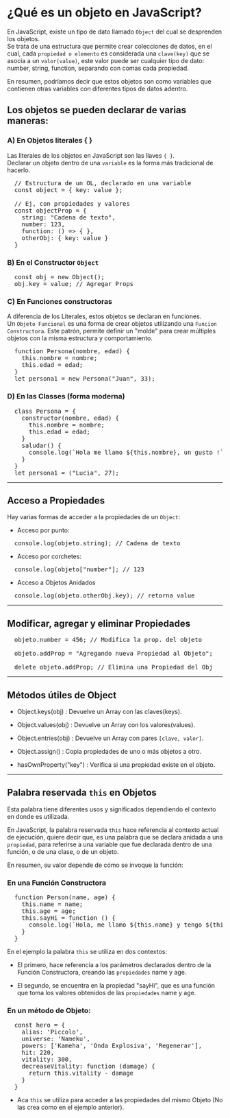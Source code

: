 #  ¿Qué es un objeto en JavaScript?

En JavaScript, existe un tipo de dato llamado `Object` del cual se desprenden los objetos.  
Se trata de una estructura que permite crear colecciones de datos, en el cual, cada `propiedad o elemento` es considerada una `clave(key)` que se asocia a un `valor(value)`, este valor puede ser cualquier tipo de dato: number, string, function, separando con comas cada propiedad.  

En resumen, podríamos decir que estos objetos son como variables que contienen otras variables con diferentes tipos de datos adentro.  
  
## Los objetos se pueden declarar de varias maneras:  

### **A)** En Objetos literales { }  

Las literales de los objetos en JavaScript son las llaves `{ }`.  
Declarar un objeto dentro de una `variable` es la forma más tradicional de hacerlo.

<pre>
  // Estructura de un OL, declarado en una variable
  const object = { key: value };

  // Ej, con propiedades y valores
  const objectProp = {
    string: "Cadena de texto",
    number: 123,
    function: () => { },
    otherObj: { key: value }
  }
</pre>  

### **B)** En el Constructor `Object`

<pre>
  const obj = new Object();
  obj.key = value; // Agregar Props
</pre>  

### **C)** En Funciones constructoras

A diferencia de los Literales, estos objetos se declaran en funciones.  
Un `Objeto Funcional` es una forma de crear objetos utilizando una `Funcion Constructora`. Este patrón, permite definir un "molde" para crear múltiples objetos con la misma estructura y comportamiento.

<pre>
  function Persona(nombre, edad) {
    this.nombre = nombre;
    this.edad = edad;
  }
  let persona1 = new Persona("Juan", 33);
</pre>  

### **D)** En las Classes (forma moderna)

<pre>
  class Persona = {
    constructor(nombre, edad) {
      this.nombre = nombre;
      this.edad = edad;
    }
    saludar() {
      console.log(`Hola me llamo ${this.nombre}, un gusto !`);
    }
  }
  let persona1 = ("Lucia", 27);
</pre>  


---  

## Acceso a Propiedades

Hay varias formas de acceder a la propiedades de un `Object`:

- Acceso por punto:

<pre>
  console.log(objeto.string); // Cadena de texto
</pre>

- Acceso por corchetes:

<pre>
  console.log(objeto["number"]; // 123
</pre>

- Acceso a Objetos Anidados

<pre>
  console.log(objeto.otherObj.key); // retorna value
</pre>  


---  

## Modificar, agregar y eliminar Propiedades

<pre>
  objeto.number = 456; // Modifica la prop. del objeto

  objeto.addProp = "Agregando nueva Propiedad al Objeto";

  delete objeto.addProp; // Elimina una Propiedad del Obj
</pre>  


---  

## Métodos útiles de Object

- Object.keys(obj) : Devuelve un Array con las claves(keys).  

- Object.values(obj) : Devuelve un Array con los valores(values).  

- Object.entries(obj) : Devuelve un Array con pares `[clave, valor]`.  

- Object.assign() : Copia propiedades de uno o más objetos a otro.  

- hasOwnProperty("key") : Verifica si una propiedad existe en el objeto.  


---

## Palabra reservada `this` en Objetos

Esta palabra tiene diferentes usos y significados dependiendo el contexto en donde es utilizada.  

En JavaScript, la palabra reservada `this` hace referencia al contexto actual de ejecución, quiere decir que, es una palabra que se declara anidada a una `propiedad`, para referirse a una variable que fue declarada dentro de una función, o de una clase, o de un objeto.  

En resumen, su valor depende de cómo se invoque la función:

### En una Función Constructora

<pre>
  function Person(name, age) {
    this.name = name;
    this.age = age;
    this.sayHi = function () {
      console.log(`Hola, me llamo ${this.name} y tengo ${this.age} años`);
    }
  }
</pre>  

En el ejemplo la palabra `this` se utiliza en dos contextos:

- El primero, hace referencia a los parámetros declarados dentro de la Función Constructora, creando las `propiedades` name y age.  

- El segundo, se encuentra en la propiedad "sayHi", que es una función que toma los valores obtenidos de las `propiedades` name y age.  

### En un método de Objeto:  

<pre>
  const hero = {
    alias: 'Piccolo',
    universe: 'Nameku',
    powers: ['Kameha', 'Onda Explosiva', 'Regenerar'],
    hit: 220,
    vitality: 300,
    decreaseVitality: function (damage) {
      return this.vitality - damage
    }
  }
</pre>

- Aca `this` se utiliza para acceder a las propiedades del mismo Objeto (No las crea como en el ejemplo anterior).  


